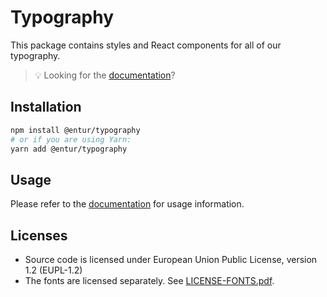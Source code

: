 # Typography

This package contains styles and React components for all of our typography.

> 💡 Looking for the [documentation](https://design.entur.org/komponenter/resources/typography)?

## Installation

```sh
npm install @entur/typography
# or if you are using Yarn:
yarn add @entur/typography
```

## Usage

Please refer to the [documentation](https://design.entur.org/komponenter/resources/typography) for usage information.

## Licenses

- Source code is licensed under European Union Public License, version 1.2 (EUPL-1.2)
- The fonts are licensed separately. See [LICENSE-FONTS.pdf](./LICENCE-FONTS.pdf).
